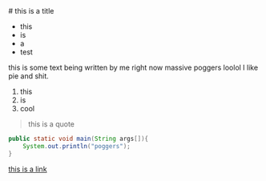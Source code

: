 <link href="https://fonts.googleapis.com/css?family=Source+Sans+Pro"
rel="stylesheet">
<link href="https://fonts.googleapis.com/css?family=Didact+Gothic"
rel="stylesheet">
 <link rel="stylesheet" type="text/css" href="styles.css">
 <meta name="viewport" content="width=device-width, initial-scale=1">
<meta property="og:image" content="https://i.arxius.io/1946feef.png">
<meta property="og:description" content="quickblog demo">
# this is a title

- this
- is
- a
- test

this is some text being written by me right now massive poggers loolol I like pie and shit.

1. this
2. is
3. cool

> this is a quote

```java
public static void main(String args[]){
    System.out.println("poggers");
}
```

[this is a link](https://monado.neocities/org)
